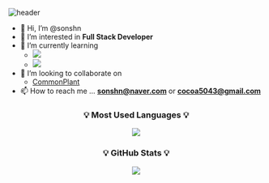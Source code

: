 ![header](https://capsule-render.vercel.app/api?type=waving&color=gradient&height=240&section=footer&text=Hi,%20there!%20🎉%20Welcome!%20☕&fontSize=48)

- 👋 Hi, I’m @sonshn
- 👀 I’m interested in **Full Stack Developer**
- 🌱 I’m currently learning
  - <img src="https://img.shields.io/badge/Spring-6DB33F?style=plastic&logo=Spring&logoColor=white"/></a>
  - <img src="https://img.shields.io/badge/Spring Boot-6DB33F?style=plastic&logo=Spring Boot&logoColor=white"/></a>
- 💞️ I’m looking to collaborate on
  - [CommonPlant](https://github.com/UMC-CommonPlant)
- 📫 How to reach me ... **sonshn@naver.com** or **cocoa5043@gmail.com**

<h3 align="center">💡 Most Used Languages 💡</h3>
<p align="center">
  <a href="https://github.com/$sonshn">
    <img align="center" src="https://github-readme-stats-kappa-hazel-98.vercel.app/api/top-langs/?username=sonshn&layout=compact&theme=monokai&card_width=240" />
  </a>
</p>
<h3 align="center">💡 GitHub Stats 💡</h3>
<p align="center">
  <a href="https://github.com/$sonshn">
    <img align="center" src="https://github-readme-stats-kappa-hazel-98.vercel.app/api?username=sonshn&theme=calm&count_private=true&show_icons=true&exclude_repo=" />
  </a>
</p>

<!---
sonshn/sonshn is a ✨ special ✨ repository because its `README.md` (this file) appears on your GitHub profile.
You can click the Preview link to take a look at your changes.
--->

